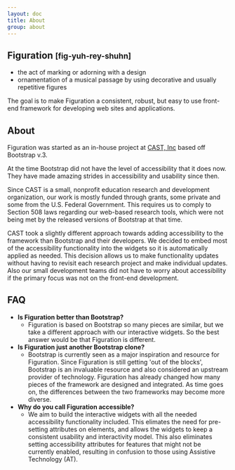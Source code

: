 ```yaml
---
layout: doc
title: About
group: about
---
```


## Figuration <small>\[fig-yuh-**rey**-shuhn\]</small>

- the act of marking or adorning with a design
- ornamentation of a musical passage by using decorative and usually repetitive figures

The goal is to make Figuration a consistent, robust, but easy to use front-end framework for developing web sites and applications.

## About

Figuration was started as an in-house project at [CAST, Inc](http://www.cast.org/) based off Bootstrap v.3.

At the time Bootstrap did not have the level of accessibility that it does now.  They have made amazing strides in accessibility and usability since then.

Since CAST is a small, nonprofit education research and development organization, our work is mostly funded through grants, some private and some from the U.S. Federal Government.  This requires us to comply to Section 508 laws regarding our web-based research tools, which were not being met by the released versions of Bootstrap at that time.

CAST took a slightly different approach towards adding accessibility to the framework than Bootstrap and their developers.  We decided to embed most of the accessibility functionality into the widgets so it is automatically applied as needed.  This decision allows us to make functionality updates without having to revisit each research project and make individual updates.  Also our small development teams did not have to worry about accessibility if the primary focus was not on the front-end development.

## FAQ

- **Is Figuration better than Bootstrap?**
  - Figuration is based on Bootstrap so many pieces are similar, but we take a different approach with our interactive widgets.  So the best answer would be that Figuration is different.
- **Is Figuration just another Bootstrap clone?**
  - Bootstrap is currently seen as a major inspiration and resource for Figuration.  Since Figuration is still getting 'out of the blocks', Bootstrap is an invaluable resource and also considered an upstream provider of technology. Figuration has already changed how many pieces of the framework are designed and integrated.  As time goes on, the differences between the two frameworks may become more diverse.
- **Why do you call Figuration accessible?**
  - We aim to build the interactive widgets with all the needed accessibility functionality included.  This elimates the need for pre-setting attributes on elements, and allows the widgets to keep a consistent usability and interactivity model.  This also eliminates setting accessibility attributes for features that might not be currently enabled, resulting in confusion to those using Assistive Technology (AT).
